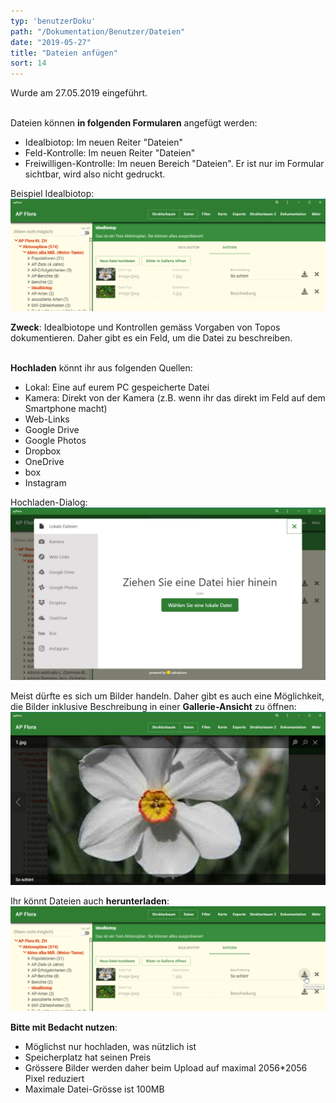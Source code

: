 ```yaml
---
typ: 'benutzerDoku'
path: "/Dokumentation/Benutzer/Dateien"
date: "2019-05-27"
title: "Dateien anfügen"
sort: 14
---
```


Wurde am 27.05.2019 eingeführt.<br/><br/>

Dateien können **in folgenden Formularen** angefügt werden:
- Idealbiotop: Im neuen Reiter "Dateien"
- Feld-Kontrolle: Im neuen Reiter "Dateien"
- Freiwilligen-Kontrolle: Im neuen Bereich "Dateien". Er ist nur im Formular sichtbar, wird also nicht gedruckt.

Beispiel Idealbiotop:
![Datein](_media/files_01.png)<br/>

**Zweck**: Idealbiotope und Kontrollen gemäss Vorgaben von Topos dokumentieren. Daher gibt es ein Feld, um die Datei zu beschreiben.<br/><br/>

**Hochladen** könnt ihr aus folgenden Quellen:
- Lokal: Eine auf eurem PC gespeicherte Datei
- Kamera: Direkt von der Kamera (z.B. wenn ihr das direkt im Feld auf dem Smartphone macht)
- Web-Links
- Google Drive
- Google Photos
- Dropbox
- OneDrive
- box
- Instagram

Hochladen-Dialog:
![hochladen](_media/file_04_upload.png)<br/>

Meist dürfte es sich um Bilder handeln. Daher gibt es auch eine Möglichkeit, die Bilder inklusive Beschreibung in einer **Gallerie-Ansicht** zu öffnen:
![Gallerie-Ansicht](_media/files_02_gallery.png)<br/>

Ihr könnt Dateien auch **herunterladen**:
![herunterladen](_media/files_03_herunterladen.png)<br/>

**Bitte mit Bedacht nutzen**:
- Möglichst nur hochladen, was nützlich ist 
- Speicherplatz hat seinen Preis
- Grössere Bilder werden daher beim Upload auf maximal 2056*2056 Pixel reduziert
- Maximale Datei-Grösse ist 100MB
